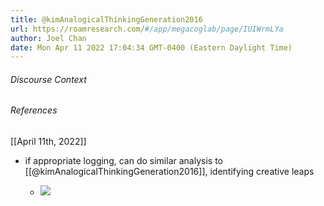 ```yaml
---
title: @kimAnalogicalThinkingGeneration2016
url: https://roamresearch.com/#/app/megacoglab/page/IUIWrmLYa
author: Joel Chan
date: Mon Apr 11 2022 17:04:34 GMT-0400 (Eastern Daylight Time)
---
```




###### Discourse Context



###### References

[[April 11th, 2022]]

- if appropriate logging, can do similar analysis to [[@kimAnalogicalThinkingGeneration2016]], identifying creative leaps

    - ![](https://firebasestorage.googleapis.com/v0/b/firescript-577a2.appspot.com/o/imgs%2Fapp%2Fmegacoglab%2FAplr6jZl3A.png?alt=media&token=f0041359-c5e5-4786-aac6-fb92e8b34dfa)
